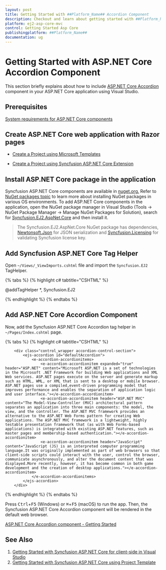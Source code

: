 ```yaml
---
layout: post
title: Getting Started with ##Platform_Name## Accordion Component
description: Checkout and learn about getting started with ##Platform_Name## Accordion component of Syncfusion Essential JS 2 and more details.
platform: ej2-asp-core-mvc
control: Getting Started Asp Core
publishingplatform: ##Platform_Name##
documentation: ug
---
```


# Getting Started with ASP.NET Core Accordion Component

This section briefly explains about how to include [ASP.NET Core Accordion](https://www.syncfusion.com/aspnet-core-ui-controls/accordion) component in your ASP.NET Core application using Visual Studio.

## Prerequisites

[System requirements for ASP.NET Core components](https://ej2.syncfusion.com/aspnetcore/documentation/system-requirements/)

## Create ASP.NET Core web application with Razor pages

 * [Create a Project using Microsoft Templates](https://docs.microsoft.com/en-us/aspnet/core/tutorials/razor-pages/razor-pages-start?view=aspnetcore-6.0&tabs=visual-studio#create-a-razor-pages-web-app)

 * [Create a Project using Syncfusion ASP.NET Core Extension](https://ej2.syncfusion.com/aspnetcore/documentation/getting-started/project-template/)

 ## Install ASP.NET Core package in the application

Syncfusion ASP.NET Core components are available in [nuget.org.](https://www.nuget.org/packages?q=syncfusion.EJ2) Refer to [NuGet packages topic](https://ej2.syncfusion.com/aspnetcore/documentation/nuget-packages/) to learn more about installing NuGet packages in various OS environments. To add ASP.NET Core components in the application, open the NuGet package manager in Visual Studio (Tools → NuGet Package Manager → Manage NuGet Packages for Solution), search for [Syncfusion.EJ2.AspNet.Core](https://www.nuget.org/packages/Syncfusion.EJ2.AspNet.Core/) and then install it.

> The Syncfusion.EJ2.AspNet.Core NuGet package has dependencies, [Newtonsoft.Json](https://www.nuget.org/packages/Newtonsoft.Json/) for JSON serialization and [Syncfusion.Licensing](https://www.nuget.org/packages/Syncfusion.Licensing/) for validating Syncfusion license key.

## Add Syncfusion ASP.NET Core Tag Helper
Open `~/Views/_ViewImports.cshtml` file and import the `Syncfusion.EJ2` TagHelper.

{% tabs %}
{% highlight c# tabtitle="CSHTML" %}

@addTagHelper *, Syncfusion.EJ2

{% endhighlight %}
{% endtabs %}
    
## Add ASP.NET Core Accordion Component

Now, add the Syncfusion ASP.NET Core Accordion tag helper in `~/Pages/Index.cshtml` page.

{% tabs %}
{% highlight c# tabtitle="CSHTML" %}

        <div class="control_wrapper accordion-control-section">
            <ejs-accordion id="defaultAccordion">
                <e-accordion-accordionitems>
                    <e-accordion-accordionitem expanded="true" header="ASP.NET" content="Microsoft ASP.NET is a set of technologies in the Microsoft .NET Framework for building Web applications and XML Web services. ASP.NET pages execute on the server and generate markup such as HTML, WML, or XML that is sent to a desktop or mobile browser. ASP.NET pages use a compiled,event-driven programming model that improves performance and enables the separation of application logic and user interface."></e-accordion-accordionitem>
                    <e-accordion-accordionitem header="ASP.NET MVC" content="The Model-View-Controller (MVC) architectural pattern separates an application into three main components: the model, the view, and the controller. The ASP.NET MVC framework provides an alternative to the ASP.NET Web Forms pattern for creating Web applications. The ASP.NET MVC framework is a lightweight, highly testable presentation framework that (as with Web Forms-based applications) is integrated with existing ASP.NET features, such as master pages and membership-based authentication."></e-accordion-accordionitem>
                    <e-accordion-accordionitem header="JavaScript" content="JavaScript (JS) is an interpreted computer programming language.It was originally implemented as part of web browsers so that client-side scripts could interact with the user, control the browser, communicate asynchronously, and alter the document content that was displayed.More recently, however, it has become common in both game development and the creation of desktop applications."></e-accordion-accordionitem>
                </e-accordion-accordionitems>
            </ejs-accordion>
        </div>

{% endhighlight %}
{% endtabs %}

Press <kbd>Ctrl</kbd>+<kbd>F5</kbd> (Windows) or <kbd>⌘</kbd>+<kbd>F5</kbd> (macOS) to run the app. Then, the Syncfusion ASP.NET Core Accordion component will be rendered in the default web browser.

[ASP.NET Core Accordion component - Getting Started](../../accordion/images/accordion.PNG)
    

## See Also

1. [Getting Started with Syncfusion ASP.NET Core for client-side in Visual Studio](https://ej2.syncfusion.com/aspnetcore/documentation/getting-started/razor-pages/)
2. [Getting Started with Syncfusion ASP.NET Core using Project Template](https://ej2.syncfusion.com/aspnetcore/documentation/getting-started/project-template/)